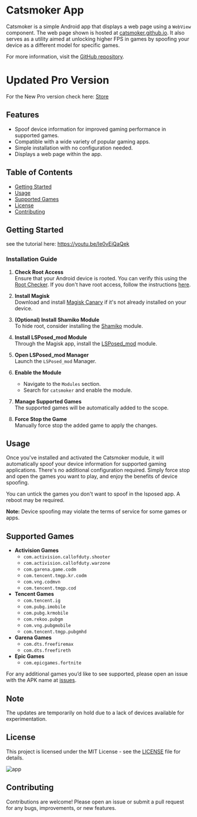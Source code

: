 # Catsmoker App

Catsmoker is a simple Android app that displays a web page using a `WebView` component. The web page shown is hosted at [catsmoker.github.io](https://catsmoker.github.io). It also serves as a utility aimed at unlocking higher FPS in games by spoofing your device as a different model for specific games.

For more information, visit the [GitHub repository](https://github.com/Xposed-Modules-Repo/com.app.catsmoker).

# Updated Pro Version

For the New Pro version check here: [Store](https://catsmoker.mysellix.io/)

## Features

- Spoof device information for improved gaming performance in supported games.
- Compatible with a wide variety of popular gaming apps.
- Simple installation with no configuration needed.
- Displays a web page within the app.

## Table of Contents

- [Getting Started](#getting-started)
- [Usage](#usage)
- [Supported Games](#supported-games)
- [License](#license)
- [Contributing](#contributing)

## Getting Started

see the tutorial here: https://youtu.be/Ie0vEiQaQek

### Installation Guide

1. **Check Root Access**  
   Ensure that your Android device is rooted. You can verify this using the [Root Checker](https://play.google.com/store/apps/details?id=com.joeykrim.rootcheck&hl=en). If you don't have root access, follow the instructions [here](https://topjohnwu.github.io/Magisk/).

2. **Install Magisk**  
   Download and install [Magisk Canary](https://github.com/topjohnwu/Magisk/releases/tag/canary-27008) if it's not already installed on your device.

3. **(Optional) Install Shamiko Module**  
   To hide root, consider installing the [Shamiko](https://github.com/LSPosed/LSPosed.github.io/releases) module.

4. **Install LSPosed_mod Module**  
   Through the Magisk app, install the [LSPosed_mod](https://github.com/mywalkb/LSPosed_mod/releases) module.

5. **Open LSPosed_mod Manager**  
   Launch the `LSPosed_mod` Manager.

6. **Enable the Module**  
   - Navigate to the `Modules` section.
   - Search for `catsmoker` and enable the module.

7. **Manage Supported Games**  
   The supported games will be automatically added to the scope.

8. **Force Stop the Game**  
   Manually force stop the added game to apply the changes.


## Usage

Once you've installed and activated the Catsmoker module, it will automatically spoof your device information for supported gaming applications. There's no additional configuration required. Simply force stop and open the games you want to play, and enjoy the benefits of device spoofing.

You can untick the games you don't want to spoof in the lsposed app. A reboot may be required.

**Note:** Device spoofing may violate the terms of service for some games or apps.

## Supported Games

- **Activision Games**
  - `com.activision.callofduty.shooter`
  - `com.activision.callofduty.warzone`
  - `com.garena.game.codm`
  - `com.tencent.tmgp.kr.codm`
  - `com.vng.codmvn`
  - `com.tencent.tmgp.cod`
- **Tencent Games**
  - `com.tencent.ig`
  - `com.pubg.imobile`
  - `com.pubg.krmobile`
  - `com.rekoo.pubgm`
  - `com.vng.pubgmobile`
  - `com.tencent.tmgp.pubgmhd`
- **Garena Games**
  - `com.dts.freefiremax`
  - `com.dts.freefireth`
- **Epic Games**
  - `com.epicgames.fortnite`

For any additional games you’d like to see supported, please open an issue with the APK name at [issues](https://github.com/catsmoker/com.app.catsmoker/issues).

## Note

The updates are temporarily on hold due to a lack of devices available for experimentation.

## License

This project is licensed under the MIT License - see the [LICENSE](LICENSE) file for details.

![app](https://github.com/user-attachments/assets/5f0812d4-5636-434c-8ec0-1dd7fc427015)

## Contributing

Contributions are welcome! Please open an issue or submit a pull request for any bugs, improvements, or new features.
